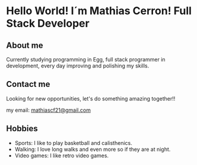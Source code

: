 # Hello World! I´m Mathias Cerron! Full Stack Developer

## About me 

Currently studying programming in Egg, full stack programmer in development, every day improving and polishing my skills.

## Contact me

Looking for new opportunities, let's do something amazing together!!

my email: mathiascf21@gmail.com

## Hobbies

- Sports: I like to play basketball and calisthenics.
- Walking: I love long walks and even more so if they are at night.
- Video games: I like retro video games.